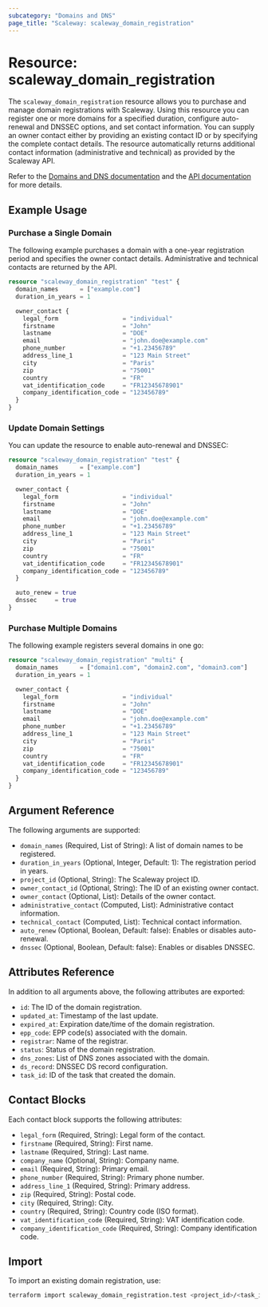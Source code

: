 ```yaml
---
subcategory: "Domains and DNS"  
page_title: "Scaleway: scaleway_domain_registration"
---
```


# Resource: scaleway_domain_registration

The `scaleway_domain_registration` resource allows you to purchase and manage domain registrations with Scaleway. Using this resource you can register one or more domains for a specified duration, configure auto-renewal and DNSSEC options, and set contact information. You can supply an owner contact either by providing an existing contact ID or by specifying the complete contact details. The resource automatically returns additional contact information (administrative and technical) as provided by the Scaleway API.

Refer to the [Domains and DNS documentation](https://www.scaleway.com/en/docs/network/domains-and-dns/) and the [API documentation](https://developers.scaleway.com/) for more details.

## Example Usage

### Purchase a Single Domain

The following example purchases a domain with a one-year registration period and specifies the owner contact details. Administrative and technical contacts are returned by the API.

```terraform
resource "scaleway_domain_registration" "test" {
  domain_names      = ["example.com"]
  duration_in_years = 1

  owner_contact {
    legal_form                  = "individual"
    firstname                   = "John"
    lastname                    = "DOE"
    email                       = "john.doe@example.com"
    phone_number                = "+1.23456789"
    address_line_1              = "123 Main Street"
    city                        = "Paris"
    zip                         = "75001"
    country                     = "FR"
    vat_identification_code     = "FR12345678901"
    company_identification_code = "123456789"
  }
}
```

### Update Domain Settings

You can update the resource to enable auto-renewal and DNSSEC:

```terraform
resource "scaleway_domain_registration" "test" {
  domain_names      = ["example.com"]
  duration_in_years = 1

  owner_contact {
    legal_form                  = "individual"
    firstname                   = "John"
    lastname                    = "DOE"
    email                       = "john.doe@example.com"
    phone_number                = "+1.23456789"
    address_line_1              = "123 Main Street"
    city                        = "Paris"
    zip                         = "75001"
    country                     = "FR"
    vat_identification_code     = "FR12345678901"
    company_identification_code = "123456789"
  }

  auto_renew = true
  dnssec     = true
}
```

### Purchase Multiple Domains

The following example registers several domains in one go:

```terraform
resource "scaleway_domain_registration" "multi" {
  domain_names      = ["domain1.com", "domain2.com", "domain3.com"]
  duration_in_years = 1

  owner_contact {
    legal_form                  = "individual"
    firstname                   = "John"
    lastname                    = "DOE"
    email                       = "john.doe@example.com"
    phone_number                = "+1.23456789"
    address_line_1              = "123 Main Street"
    city                        = "Paris"
    zip                         = "75001"
    country                     = "FR"
    vat_identification_code     = "FR12345678901"
    company_identification_code = "123456789"
  }
}
```

## Argument Reference

The following arguments are supported:

- `domain_names` (Required, List of String): A list of domain names to be registered.
- `duration_in_years` (Optional, Integer, Default: 1): The registration period in years.
- `project_id` (Optional, String): The Scaleway project ID.
- `owner_contact_id` (Optional, String): The ID of an existing owner contact.
- `owner_contact` (Optional, List): Details of the owner contact.
- `administrative_contact` (Computed, List): Administrative contact information.
- `technical_contact` (Computed, List): Technical contact information.
- `auto_renew` (Optional, Boolean, Default: false): Enables or disables auto-renewal.
- `dnssec` (Optional, Boolean, Default: false): Enables or disables DNSSEC.

## Attributes Reference

In addition to all arguments above, the following attributes are exported:

- `id`: The ID of the domain registration.
- `updated_at`: Timestamp of the last update.
- `expired_at`: Expiration date/time of the domain registration.
- `epp_code`: EPP code(s) associated with the domain.
- `registrar`: Name of the registrar.
- `status`: Status of the domain registration.
- `dns_zones`: List of DNS zones associated with the domain.
- `ds_record`: DNSSEC DS record configuration.
- `task_id`: ID of the task that created the domain.



## Contact Blocks

Each contact block supports the following attributes:

- `legal_form` (Required, String): Legal form of the contact.
- `firstname` (Required, String): First name.
- `lastname` (Required, String): Last name.
- `company_name` (Optional, String): Company name.
- `email` (Required, String): Primary email.
- `phone_number` (Required, String): Primary phone number.
- `address_line_1` (Required, String): Primary address.
- `zip` (Required, String): Postal code.
- `city` (Required, String): City.
- `country` (Required, String): Country code (ISO format).
- `vat_identification_code` (Required, String): VAT identification code.
- `company_identification_code` (Required, String): Company identification code.

## Import

To import an existing domain registration, use:

```bash
terraform import scaleway_domain_registration.test <project_id>/<task_id>
```



